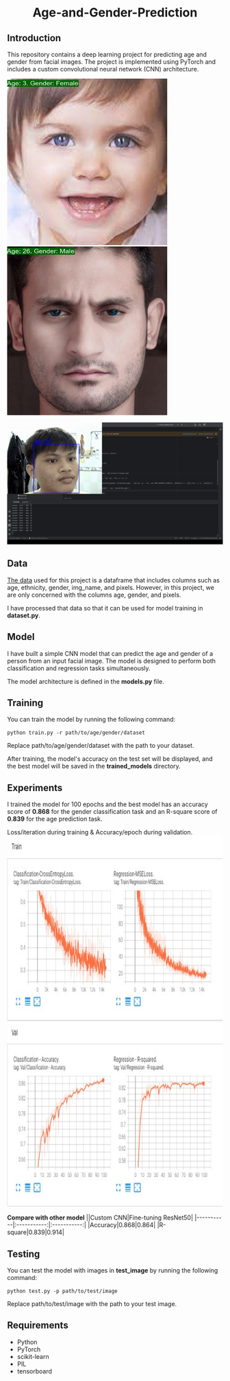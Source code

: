 <p align="center">
 <h1 align="center">Age-and-Gender-Prediction</h1>
</p>


## Introduction
This repository contains a deep learning project for predicting age and gender from facial images. The project is implemented using PyTorch and includes a custom convolutional neural network (CNN) architecture.


<img src="test_image/predicted_image4.jpg" width="374" height="388"><img src="test_image/predicted_image9.jpg" width="374" height="393">

<p align="center">
  <img src="./test_image/camerademo.gif" alt="Camera demo">
</p>

## Data
<a href="https://www.kaggle.com/datasets/nipunarora8/age-gender-and-ethnicity-face-data-csv?select=age_gender.csv">The data</a> used for this project is a dataframe that includes columns such as age, ethnicity, gender, img_name, and pixels. However, in this project, we are only concerned with the columns age, gender, and pixels. 

I have processed that data so that it can be used for model training in **dataset.py**.

## Model
I have built a simple CNN model that can predict the age and gender of a person from an input facial image. The model is designed to perform both classification and regression tasks simultaneously.

The model architecture is defined in the **models.py** file.

## Training
You can train the model by running the following command:
```
python train.py -r path/to/age/gender/dataset
```
Replace path/to/age/gender/dataset with the path to your dataset.

After training, the model's accuracy on the test set will be displayed, and the best model will be saved in the **trained_models** directory.

## Experiments
I trained the model for 100 epochs and the best model has an accuracy score of **0.868** for the gender classification task and an R-square score of **0.839** for the age prediction task.

Loss/iteration during training & Accuracy/epoch during validation.
<img src="tensorboard/tensorboard.jpg" width="877.5" height="864">

**Compare with other model**
||Custom CNN|Fine-tuning ResNet50|
|-----------|:-----------:|:-----------:|
|Accuracy|0.868|0.864|
|R-square|0.839|0.914|

## Testing
You can test the model with images in **test_image** by running the following command:
```
python test.py -p path/to/test/image
```
Replace path/to/test/image with the path to your test image.

## Requirements
- Python
- PyTorch
- scikit-learn
- PIL
- tensorboard
